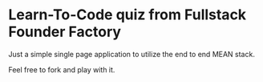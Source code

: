 # Learn-To-Code quiz from Fullstack Founder Factory

Just a simple single page application to utilize the end to end MEAN stack.

Feel free to fork and play with it.
